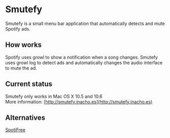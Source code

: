 # Smutefy

Smutefy is a small menu bar application that automatically detects and mute Spotify ads.

## How works

Spotify uses growl to show a notification when a song changes. Smutefy uses growl log to detect ads and automatically changes the audio interface to mute the ad.

## Current status

Smutefy only works in Mac OS X 10.5 and 10.6  
More information: [http://smutefy.inacho.es](http://smutefy.inacho.es)

## Alternatives
[SpotiFree](https://github.com/ArtemGordinsky/SpotiFree)